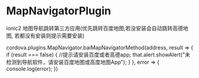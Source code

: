 # MapNavigatorPlugin
ionic2 地图导航跳转第三方应用(优先跳转百度地图,若没安装会自动跳转高德地图, 若都没有安装则提示需要安装)

cordova.plugins.MapNavigator.baiMapNavigatorMethod(address, result => {
                if (result === false) {
                    //提示请安装百度或者高德app;
                    that.alert.showAlert("未检测到导航软件，请安装百度地图或高度地图App");
                }
            }, error => {
                console.log(error);
            })
